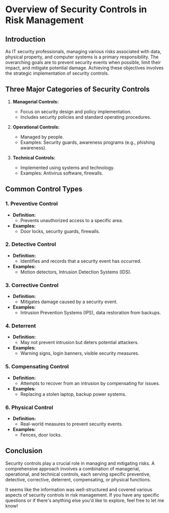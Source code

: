 # Overview of Security Controls in Risk Management

## Introduction

As IT security professionals, managing various risks associated with data, physical property, and computer systems is a primary responsibility. The overarching goals are to prevent security events when possible, limit their impact, and mitigate potential damage. Achieving these objectives involves the strategic implementation of security controls.

## Three Major Categories of Security Controls

1. **Managerial Controls:**
   - Focus on security design and policy implementation.
   - Includes security policies and standard operating procedures.

2. **Operational Controls:**
   - Managed by people.
   - Examples: Security guards, awareness programs (e.g., phishing awareness).

3. **Technical Controls:**
   - Implemented using systems and technology.
   - Examples: Antivirus software, firewalls.

## Common Control Types

### 1. Preventive Control

- **Definition:**
  - Prevents unauthorized access to a specific area.
- **Examples:**
  - Door locks, security guards, firewalls.

### 2. Detective Control

- **Definition:**
  - Identifies and records that a security event has occurred.
- **Examples:**
  - Motion detectors, Intrusion Detection Systems (IDS).

### 3. Corrective Control

- **Definition:**
  - Mitigates damage caused by a security event.
- **Examples:**
  - Intrusion Prevention Systems (IPS), data restoration from backups.

### 4. Deterrent

- **Definition:**
  - May not prevent intrusion but deters potential attackers.
- **Examples:**
  - Warning signs, login banners, visible security measures.

### 5. Compensating Control

- **Definition:**
  - Attempts to recover from an intrusion by compensating for issues.
- **Examples:**
  - Replacing a stolen laptop, backup power systems.

### 6. Physical Control

- **Definition:**
  - Real-world measures to prevent security events.
- **Examples:**
  - Fences, door locks.

## Conclusion

Security controls play a crucial role in managing and mitigating risks. A comprehensive approach involves a combination of managerial, operational, and technical controls, each serving specific preventive, detective, corrective, deterrent, compensating, or physical functions.


It seems like the information was well-structured and covered various aspects of security controls in risk management. If you have any specific questions or if there's anything else you'd like to explore, feel free to let me know!